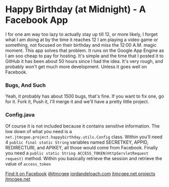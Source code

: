 Happy Birthday (at Midnight) - A Facebook App
=================================================

I for one am way too lazy to actually stay up till 12, or more likely, I forget what I am doing at by the time it reaches 12 I am playing a video game or something, not focused on their birthday and miss the 12:00 A.M. magic moment. This app solves that problem. It runs on the Google App Engine as I am soo cheap to pay for hosting. It's simple and the time that I posted it to GitHub it has been about 50 hours since I had the idea. It's very rough, and probably won't get much more development. Unless it goes well on Facebook.

### Bugs, And Such
Yeah, it probably has about 1500 bugs, that's fine. If you want to fix one, go for it. Fork it, Push it, I'll merge it and we'll have a pretty little project.

### Config.java
Of course it is not included because it contains sensitive information. The low down of what you need is a `net.jtmcgee.project.happybirthday.utils.Config` class.
Within you'll need 4 `public final static String` variables named SECRETKEY, APPID, REDIRECTURI, and APIKEY, all those would come from Facebook.
Finally you need a `public static String ACCESS_TOKEN(HttpServletRequest request)` method. Within you basically retrieve the session and retrieve the value of `access_token`


[Find it on Facebook](http://apps.facebook.com/happymidnightbday)
[@jtmcgee](http://twitter.com/jtmcgee)
[jordandeloach.com](http://jordandeloach.com)
[jtmcgee.net projects](http://project.jtmcgee.net)
[jtmcgee.net](http://jtmcgee.net)
